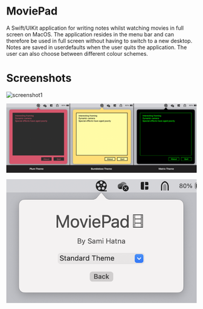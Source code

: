 # MoviePad

A Swift/UIKit application for writing notes whilst watching movies in full screen on MacOS. The application resides in the menu bar and can therefore be used in full screen without having to switch to a new desktop. Notes are saved in userdefaults when the user quits the application. The user can also choose between different colour schemes.

# Screenshots
![screenshot1](/screenshots/screenshot1.png)

![screenshot2](/screenshots/screenshot2.png)

![screenshot3](/screenshots/screenshot3.png)
